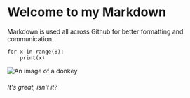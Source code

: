 # Welcome to my Markdown
Markdown is used all across Github for better formatting and communication.
```
for x in range(8):
    print(x)
```

![An image of a donkey](https://static01.nyt.com/images/2015/06/17/us/17TRUMPweb-issues/17TRUMPweb-issues-thumbLarge.jpg)
###### It's great, isn't it?
